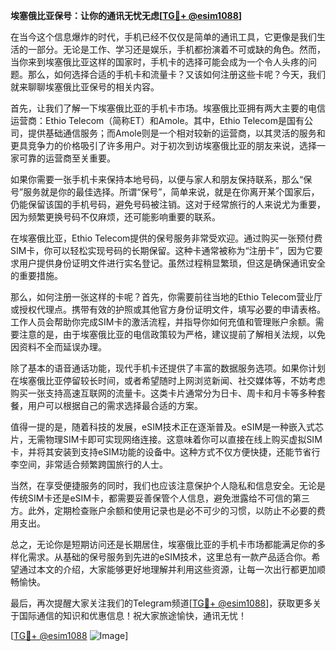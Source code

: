 **埃塞俄比亚保号：让你的通讯无忧无虑[[TG💪+ @esim1088](https://t.me/s/esim1088)]**

在当今这个信息爆炸的时代，手机已经不仅仅是简单的通讯工具，它更像是我们生活的一部分。无论是工作、学习还是娱乐，手机都扮演着不可或缺的角色。然而，当你来到埃塞俄比亚这样的国家时，手机卡的选择可能会成为一个令人头疼的问题。那么，如何选择合适的手机卡和流量卡？又该如何注册这些卡呢？今天，我们就来聊聊埃塞俄比亚保号的相关内容。

首先，让我们了解一下埃塞俄比亚的手机卡市场。埃塞俄比亚拥有两大主要的电信运营商：Ethio Telecom（简称ET）和Amole。其中，Ethio Telecom是国有公司，提供基础通信服务；而Amole则是一个相对较新的运营商，以其灵活的服务和更具竞争力的价格吸引了许多用户。对于初次到访埃塞俄比亚的朋友来说，选择一家可靠的运营商至关重要。

如果你需要一张手机卡来保持本地号码，以便与家人和朋友保持联系，那么“保号”服务就是你的最佳选择。所谓“保号”，简单来说，就是在你离开某个国家后，仍能保留该国的手机号码，避免号码被注销。这对于经常旅行的人来说尤为重要，因为频繁更换号码不仅麻烦，还可能影响重要的联系。

在埃塞俄比亚，Ethio Telecom提供的保号服务非常受欢迎。通过购买一张预付费SIM卡，你可以轻松实现号码的长期保留。这种卡通常被称为“注册卡”，因为它要求用户提供身份证明文件进行实名登记。虽然过程稍显繁琐，但这是确保通讯安全的重要措施。

那么，如何注册一张这样的卡呢？首先，你需要前往当地的Ethio Telecom营业厅或授权代理点。携带有效的护照或其他官方身份证明文件，填写必要的申请表格。工作人员会帮助你完成SIM卡的激活流程，并指导你如何充值和管理账户余额。需要注意的是，由于埃塞俄比亚的电信政策较为严格，建议提前了解相关法规，以免因资料不全而延误办理。

除了基本的语音通话功能，现代手机卡还提供了丰富的数据服务选项。如果你计划在埃塞俄比亚停留较长时间，或者希望随时上网浏览新闻、社交媒体等，不妨考虑购买一张支持高速互联网的流量卡。这类卡片通常分为日卡、周卡和月卡等多种套餐，用户可以根据自己的需求选择最合适的方案。

值得一提的是，随着科技的发展，eSIM技术正在逐渐普及。eSIM是一种嵌入式芯片，无需物理SIM卡即可实现网络连接。这意味着你可以直接在线上购买虚拟SIM卡，并将其安装到支持eSIM功能的设备中。这种方式不仅方便快捷，还能节省行李空间，非常适合频繁跨国旅行的人士。

当然，在享受便捷服务的同时，我们也应该注意保护个人隐私和信息安全。无论是传统SIM卡还是eSIM卡，都需要妥善保管个人信息，避免泄露给不可信的第三方。此外，定期检查账户余额和使用记录也是必不可少的习惯，以防止不必要的费用支出。

总之，无论你是短期访问还是长期居住，埃塞俄比亚的手机卡市场都能满足你的多样化需求。从基础的保号服务到先进的eSIM技术，这里总有一款产品适合你。希望通过本文的介绍，大家能够更好地理解并利用这些资源，让每一次出行都更加顺畅愉快。

最后，再次提醒大家关注我们的Telegram频道[[TG💪+ @esim1088](https://t.me/s/esim1088)]，获取更多关于国际通信的知识和优惠信息！祝大家旅途愉快，通讯无忧！

[[TG💪+ @esim1088](https://t.me/s/esim1088) ![Image](https://i.postimg.cc/4NQfJmqS/Snipaste-2025-05-13-00-14-12.png)]